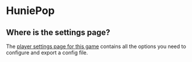 # HuniePop

## Where is the settings page?

The [player settings page for this game](../player-settings) contains all the options you need to configure and export a config file.

